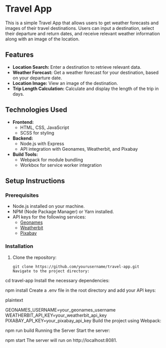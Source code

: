 # Travel App

This is a simple Travel App that allows users to get weather forecasts and images of their travel destinations. Users can input a destination, select their departure and return dates, and receive relevant weather information along with an image of the location.

## Features

- **Location Search:** Enter a destination to retrieve relevant data.
- **Weather Forecast:** Get a weather forecast for your destination, based on your departure date.
- **Location Image:** View an image of the destination.
- **Trip Length Calculation:** Calculate and display the length of the trip in days.

## Technologies Used

- **Frontend:**
  - HTML, CSS, JavaScript
  - SCSS for styling
- **Backend:**
  - Node.js with Express
  - API integration with Geonames, Weatherbit, and Pixabay
- **Build Tools:**
  - Webpack for module bundling
  - Workbox for service worker integration

## Setup Instructions

### Prerequisites

- Node.js installed on your machine.
- NPM (Node Package Manager) or Yarn installed.
- API keys for the following services:
  - [Geonames](https://www.geonames.org/)
  - [Weatherbit](https://www.weatherbit.io/)
  - [Pixabay](https://pixabay.com/)

### Installation

1. Clone the repository:
   ```
   git clone https://github.com/yourusername/travel-app.git
   Navigate to the project directory:
   ```

cd travel-app
Install the necessary dependencies:

npm install
Create a .env file in the root directory and add your API keys:

plaintext

GEONAMES_USERNAME=your_geonames_username
WEATHERBIT_API_KEY=your_weatherbit_api_key
PIXABAY_API_KEY=your_pixabay_api_key
Build the project using Webpack:

npm run build
Running the Server
Start the server:

npm start
The server will run on http://localhost:8081.
